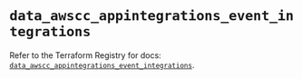 # `data_awscc_appintegrations_event_integrations`

Refer to the Terraform Registry for docs: [`data_awscc_appintegrations_event_integrations`](https://registry.terraform.io/providers/hashicorp/awscc/0.70.0/docs/data-sources/appintegrations_event_integrations).
